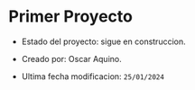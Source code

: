 <h1>Primer Proyecto</h1>

- Estado del proyecto: sigue en construccion.

- Creado por: Oscar Aquino.
- Ultima fecha modificacion: ```25/01/2024```
 
